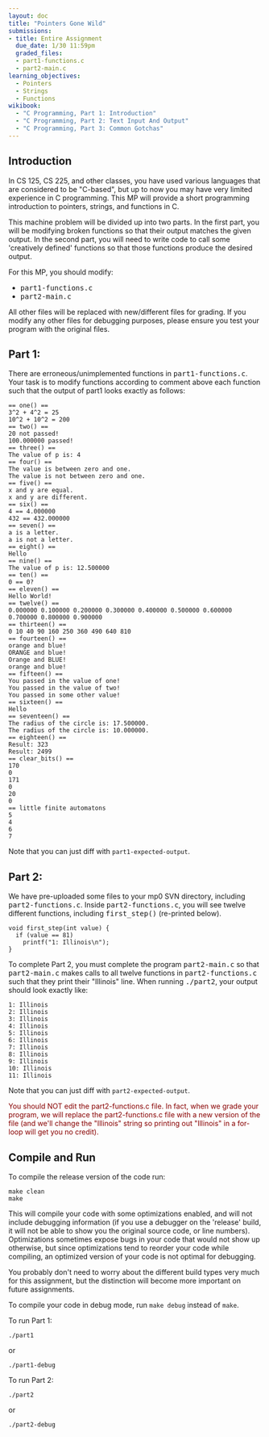 ```yaml
---
layout: doc
title: "Pointers Gone Wild"
submissions:
- title: Entire Assignment
  due_date: 1/30 11:59pm
  graded_files:
  - part1-functions.c
  - part2-main.c
learning_objectives:
  - Pointers
  - Strings
  - Functions
wikibook:
  - "C Programming, Part 1: Introduction"
  - "C Programming, Part 2: Text Input And Output"
  - "C Programming, Part 3: Common Gotchas"
---
```


## Introduction

In CS 125, CS 225, and other classes, you have used various languages that are considered to be "C-based", but up to now you may have very limited experience in C programming. This MP will provide a short programming introduction to pointers, strings, and functions in C.

This machine problem will be divided up into two parts. In the first part, you will be modifying broken functions so that their output matches the given output. In the second part, you will need to write code to call some 'creatively defined' functions so that those functions produce the desired output.

For this MP, you should modify:

*   <tt>part1-functions.c</tt>
*   <tt>part2-main.c</tt>

All other files will be replaced with new/different files for grading. If you modify any other files for debugging purposes, please ensure you test your program with the original files.

## Part 1:

There are erroneous/unimplemented functions in <tt>part1-functions.c</tt>. Your task is to modify functions according to comment above each function such that the output of part1 looks exactly as follows:

```
== one() ==
3^2 + 4^2 = 25
10^2 + 10^2 = 200
== two() ==
20 not passed!
100.000000 passed!
== three() ==
The value of p is: 4
== four() ==
The value is between zero and one.
The value is not between zero and one.
== five() ==
x and y are equal.
x and y are different.
== six() ==
4 == 4.000000
432 == 432.000000
== seven() ==
a is a letter.
a is not a letter.
== eight() ==
Hello
== nine() ==
The value of p is: 12.500000
== ten() ==
0 == 0?
== eleven() ==
Hello World!
== twelve() ==
0.000000 0.100000 0.200000 0.300000 0.400000 0.500000 0.600000 0.700000 0.800000 0.900000
== thirteen() ==
0 10 40 90 160 250 360 490 640 810
== fourteen() ==
orange and blue!
ORANGE and blue!
Orange and BLUE!
orange and blue!
== fifteen() ==
You passed in the value of one!
You passed in the value of two!
You passed in some other value!
== sixteen() ==
Hello
== seventeen() ==
The radius of the circle is: 17.500000.
The radius of the circle is: 10.000000.
== eighteen() ==
Result: 323
Result: 2499
== clear_bits() ==
170
0
171
0
20
0
== little finite automatons
5
4
6
7
```

Note that you can just diff with ```part1-expected-output```.

## Part 2:

We have pre-uploaded some files to your mp0 SVN directory, including <tt>part2-functions.c</tt>. Inside <tt>part2-functions.c</tt>, you will see twelve different functions, including <tt>first_step()</tt> (re-printed below).

```
void first_step(int value) {
  if (value == 81)
    printf("1: Illinois\n");
}
```

To complete Part 2, you must complete the program <tt>part2-main.c</tt> so that <tt>part2-main.c</tt> makes calls to all twelve functions in <tt>part2-functions.c</tt> such that they print their "Illinois" line. When running <tt>./part2</tt>, your output should look exactly like:

```
1: Illinois
2: Illinois
3: Illinois
4: Illinois
5: Illinois
6: Illinois
7: Illinois
8: Illinois
9: Illinois
10: Illinois
11: Illinois
```

Note that you can just diff with ```part2-expected-output```.

<span style="color: #800">You should NOT edit the part2-functions.c file. In fact, when we grade your program, we will replace the part2-functions.c file with a new version of the file (and we'll change the "Illinois" string so printing out "Illinois" in a for-loop will get you no credit).</span>

## Compile and Run

To compile the release version of the code run:

```
make clean
make
```


This will compile your code with some optimizations enabled, and will not include debugging information (if you use a debugger on the 'release' build, it will not be able to show you the original source code, or line numbers). Optimizations sometimes expose bugs in your code that would not show up otherwise, but since optimizations tend to reorder your code while compiling, an optimized version of your code is not optimal for debugging.

You probably don't need to worry about the different build types very much for this assignment, but the distinction will become more important on future assignments.

To compile your code in debug mode, run `make debug` instead of `make`.

To run Part 1:

```
./part1
```

or

```
./part1-debug
```

To run Part 2:

```
./part2
```

or

```
./part2-debug
```
